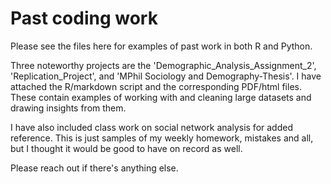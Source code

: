 # Past coding work

Please see the files here for examples of past work in both R and Python. 

Three noteworthy projects are the 'Demographic_Analysis_Assignment_2', 'Replication_Project', and 'MPhil Sociology and Demography-Thesis'. I have attached the R/markdown script and the corresponding PDF/html files. These contain examples of working with and cleaning large datasets and drawing insights from them.

I have also included class work on social network analysis for added reference. This is just samples of my weekly homework, mistakes and all, but I thought it would be good to have on record as well.

Please reach out if there's anything else.
